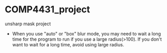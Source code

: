 # COMP4431_project
 unsharp mask project
* When you use "auto" or "box" blur mode, you may need to wait a long time for the program to run if you use a large radius(>100). If you don't want to wait for a long time, avoid using large radius.

